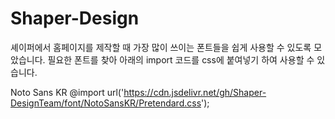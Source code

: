 # Shaper-Design

셰이퍼에서 홈페이지를 제작할 때 가장 많이 쓰이는 폰트들을 쉽게 사용할 수 있도록 모았습니다.
필요한 폰트를 찾아 아래의 import 코드를 css에 붙여넣기 하여 사용할 수 있습니다.

Noto Sans KR
@import url('https://cdn.jsdelivr.net/gh/Shaper-DesignTeam/font/NotoSansKR/Pretendard.css');
